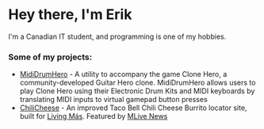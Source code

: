# Hey there, I'm Erik
I'm a Canadian IT student, and programming is one of my hobbies.
### Some of my projects:
 - [MidiDrumHero](https://ejj28.github.io/mididrumhero) - A utility to accompany the game Clone Hero, a community-developed Guitar Hero clone. MidiDrumHero allows users to play Clone Hero using their Electronic Drum Kits and MIDI keyboards by translating MIDI inputs to virtual gamepad button presses
 - [ChiliCheese](http://chilicheese.livingmas.com) - An improved Taco Bell Chili Cheese Burrito locator site, built for [Living Más](https://livingmas.com). Featured by [MLive News](https://www.mlive.com/life/2021/06/hey-90s-kids-yes-you-can-still-get-taco-bells-chili-cheese-burrito.html)
